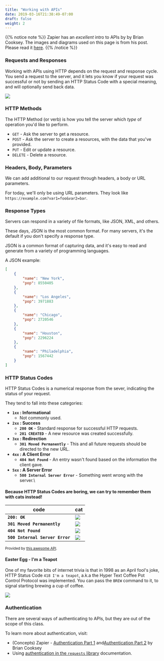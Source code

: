 ```yaml
---
title: "Working with APIs"
date: 2019-03-16T21:38:49-07:00
draft: false
weight: 2
---
```


{{% notice note %}}
Zapier has an *excellent* intro to APIs by by Brian Cooksey. The images and diagrams used on this page is from his post. Please read it [here](https://zapier.com/learn/apis/chapter-1-introduction-to-apis/).
{{% /notice %}}


### Requests and Responses

Working with APIs using HTTP depends on the request and response cycle. You send a request to the server, and it lets you know if your request was successful or not by sending an HTTP Status Code with a special meaning, and will optionally send back data.

![](/02-introduction-to-python/190-APIs/images/request-response.jpeg?width=40pc)

### HTTP Methods

The HTTP Method (or verb) is how you tell the server which *type* of operation you'd like to perform.

- `GET` - Ask the server to get a resource.
- `POST` - Ask the server to create a resources, with the data that you've provided.
- `PUT` - Edit or update a resource.
- `DELETE` - Delete a resource.

### Headers, Body, Parameters

We can add additional to our request through headers, a body or URL parameters.

For today, we'll only be using URL parameters. They look like `https://example.com?var1=foo&var2=bar`.

### Response Types

Servers can respond in a variety of file formats, like JSON, XML, and others.

These days, JSON is the most common format. For many servers, it's the default if you don't specify a response type.

JSON is a common format of capturing data, and it's easy to read and generate from a variety of programming languages.

A JSON example:

```json
[
	{
		"name": "New York",
		"pop": 8550405
	},
	{
		"name": "Los Angeles",
		"pop": 3971883
	},
	{
		"name": "Chicago",
		"pop": 2720546
	},
	{
		"name": "Houston",
		"pop": 2296224
	},
	{
		"name": "Philadelphia",
		"pop": 1567442
	}
]
```


### HTTP Status Codes

HTTP Status Codes is a numerical response from the sever, indicating the status of your request.

They tend to fall into these categories:

- **`1xx` : Informational**
    - Not commonly used.
- **`2xx` : Success**
    - **`200 OK`** - Standard response for successful HTTP requests.
    - **`201 CREATED`** - A new resource was created successfully.
- **`3xx` : Redirection**
    - **`301 Moved Permanently`** - This and all future requests should be directed to the new URL.
- **`4xx` : A Client Error**
    - **`404 Not Found`** - An entry wasn't found based on the information the client gave.
- **`5xx` : A Server Error**
    - **`500 Internal Server Error`** - Something went wrong with the server.\


#### Because HTTP Status Codes are boring, we can try to remember them with cats instead!

| code                            	| cat                                                                                       	|
|---------------------------------	|-------------------------------------------------------------------------------------------	|
| **`200: OK`**                   	| ![](/02-introduction-to-python/190-APIs/images/200.jpeg?classes=shadow&outline&width=20pc) 	|
| **`301 Moved Permanently`**     	| ![](/02-introduction-to-python/190-APIs/images/301.jpeg?classes=shadow&outline&width=20pc) 	|
| **`404 Not Found`**             	| ![](/02-introduction-to-python/190-APIs/images/404.jpeg?classes=shadow&outline&width=20pc) 	|
| **`500 Internal Server Error`** 	| ![](/02-introduction-to-python/190-APIs/images/500.jpeg?classes=shadow&outline&width=20pc) 	|

<sub>Provided by [this awesome API](https://http.cat/).</sub>

#### Easter Egg - I'm a Teapot

One of my favorite bits of internet trivia is that in 1998 as an April fool's joke, HTTP Status Code `418 I'm a teapot`, a.k.a the Hyper Text Coffee Pot Control Protocol was implemented. You can pass the `BREW` command to it, to signal starting brewing a cup of coffee.

![](/02-introduction-to-python/190-APIs/images/Htcpcp_teapot.jpg?classes=shadow&outline&width=30pc)

### Authentication

There are several ways of authenticating to APIs, but they are out of the scope of this class.

To learn more about authentication, visit:

- (Concepts) Zapier - [Authentication Part 1](https://zapier.com/learn/apis/chapter-4-authentication-part-1/) and[Authentication Part 2](https://zapier.com/learn/apis/chapter-5-authentication-part-2/)  by Brian Cooksey
- Using [authentication in the `requests` library](http://docs.python-requests.org/en/master/user/authentication/) documentation.
